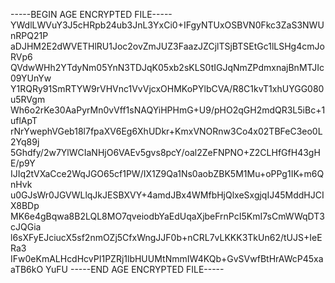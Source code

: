 -----BEGIN AGE ENCRYPTED FILE-----
YWdlLWVuY3J5cHRpb24ub3JnL3YxCi0+IFgyNTUxOSBVN0Fkc3ZaS3NWUnRPQ21P
aDJHM2E2dWVETHlRU1Joc2ovZmJUZ3FaazJZCjlTSjBTSEtGc1lLSHg4cmJoRVp6
QVdwWHh2YTdyNm05YnN3TDJqK05xb2sKLS0tIGJqNmZPdmxnajBnMTJIc09YUnYw
Y1RQRy91SmRTYW9rVHVnc1VvVjcxOHMKoPYlbCVA/R8C1kvT1xhUYGG080u5RVgm
Wh6o2rKe30AaPyrMn0vVff1sNAQYiHPHmG+U9/pHO2qGH2mdQR3L5iBc+1uflApT
rNrYwephVGeb18l7fpaXV6Eg6XhUDkr+KmxVNORnw3Co4x02TBFeC3eo0L2Yq89j
5Ghdfy/2w7YlWCIaNHjO6VAEv5gvs8pcY/oal2ZeFNPNO+Z2CLHfGfH43gHE/p9Y
IJIq2tVXaCce2WqJGO65cf1PW/IX1Z9Qa1Ns0aobZBK5M1Mu+oPPg1IK+m6QnHvk
u0GJsWr0JGVWLlqJkJESBXVY+4amdJBx4WMfbHjQlxeSxgjqIJ45MddHJCIX8BDp
MK6e4gBqwa8B2LQL8MO7qveiodbYaEdUqaXjbeFrnPcI5KmI7sCmWWqDT3cJQGia
l6sXFyEJciucX5sf2nmOZj5CfxWngJJF0b+nCRL7vLKKK3TkUn62/tUJS+IeERa3
IFw0eKmALHcdHcvPI1PZRj1lbHUUMtNmmIW4KQb+GvSVwfBtHrAWcP45xaaTB6kO
YuFU
-----END AGE ENCRYPTED FILE-----
